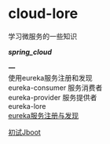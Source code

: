 # cloud-lore
学习微服务的一些知识

***spring_cloud***

**一**      
使用eureka服务注册和发现  
eureka-consumer 服务消费者  
eureka-provider 服务提供者  
eureka-lore  
[eureka服务注册与发现](https://my.oschina.net/u/2277632/blog/3018369)








[初试Jboot](https://my.oschina.net/u/2277632/blog/2052631)



